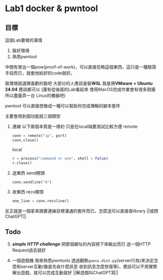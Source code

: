 # Lab1 docker & pwntool


## 目標

這個Lab要做的事情
1. 裝好環境
2. 熟悉pwntool

中間有冒出一個pow(proof-of-work)，可以直接忽略這個東西，這只是一種驗證手段而已，就套他給好的code就好。

裝環境就選擇喜歡的裝吧 大部分的人應該是裝**WSL** 我是用**VMware + Ubuntu 24.04** 應該都可以 (還有從後面的Lab看起來 使用MacOS完成作業會有很多困擾 所以盡量弄一台 Linux的機器吧)

pwntool 可以直接想像成一種可以幫助你完成傳輸的腳本套件

主要會用到個功能就三個類型
1. 連線 以下兩個本質是一樣的 只是在local端要測試比較方便
    remote
    ```py
    conn = remote("ip", port)
    conn.close()
    ```
    local
    ```py
    r = process("command or exe", shell = False)
    r.close()
    ```
2. 送東西 send開頭
    ```py
    conn.sendline("A")
    ```
4. 收東西 recv開頭
    ```py
    one_line = conn.recvline()
    ```

反正就是一個拿來跟要連線目標溝通的套件而已，怎麼送可以直接查library ||或問ChatGPT||

## Todo

3. ***simple HTTP challenge***
    把那個網址的內容撈下來輸出而已
    送一個HTTP Request過去就好

4. 一個遊戲機
    用來熟悉pwntools 透過觀察`guess.dist.py`(server行為)來決定怎麼和server互動(像是先收什麼訊息 收到訊息怎麼恢復等)，應該可以不用實際解出遊戲，就可以完成互動就好
    ||解遊戲叫ChatGPT寫||